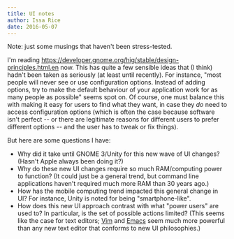 ```yaml
---
title: UI notes
author: Issa Rice
date: 2016-05-07
---
```


Note: just some musings that haven't been stress-tested.

I'm reading <https://developer.gnome.org/hig/stable/design-principles.html.en>
now. This has quite a few sensible ideas that (I think) hadn't been taken as
seriously (at least until recently). For instance, "most people will never see
or use configuration options. Instead of adding options, try to make the default
behaviour of your application work for as many people as possible" seems spot
on. Of course, one must balance this with making it easy for users to find what
they want, in case they *do* need to access configuration options (which is
often the case because software isn't perfect -- or there are legitimate reasons
for different users to prefer different options -- and the user has to tweak or
fix things).

But here are some questions I have:

- Why did it take until GNOME 3/Unity for this new wave of UI changes? (Hasn't
  Apple always been doing it?)
- Why do these new UI changes require so much RAM/computing power to function?
  (It could just be a general trend, but command line applications haven't
  required much more RAM than 30 years ago.)
- How has the mobile computing trend impacted this general change in UI? For
  instance, Unity is noted for being "smartphone-like".
- How does this new UI approach contrast with what "power users" are used to? In
  particular, is the set of possible actions limited? (This seems like the case
  for text editors; [Vim]() and [Emacs]() seem much more powerful than any new text
  editor that conforms to new UI philosophies.)

